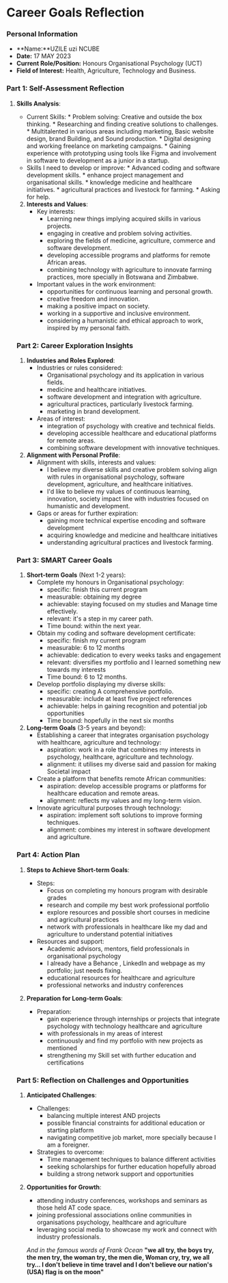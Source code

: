 
# Career Goals Reflection 

### Personal Information

- **Name:**UZILE uzi NCUBE
- **Date:** 17 MAY 2023
- **Current Role/Position:** Honours Organisational Psychology (UCT)
- **Field of Interest:** Health, Agriculture, Technology and Business.

### Part 1: Self-Assessment Reflection

1. **Skills Analysis**:
    * Current Skills:
           * Problem solving: Creative and outside the box thinking.
           * Researching and finding creative solutions to challenges.
           *  Multitalented in various areas including marketing, Basic website design, brand Building, and Sound production.
           *  Digital designing and working freelance on marketing campaigns.
           *  Gaining experience with prototyping using tools like Figma and involvement in software to development as a junior in a startup.
    * Skills I need to develop or improve:
           * Advanced coding and software development skills.
           *  enhance project management and organisational skills.
           *  knowledge medicine and healthcare initiatives.
           *  agricultural practices and livestock for farming.
           *  Asking for help.
   2. **Interests and Values**:
        * Key interests:
           * Learning new things implying acquired skills in various projects. 
           * engaging in creative and problem solving activities.
           * exploring the fields of medicine, agriculture, commerce and software development.
           * developing accessible programs and platforms for remote African areas.
           * combining technology with agriculture to innovate farming practices, more specially in Botswana and Zimbabwe.
        * Important values in the work environment:
           * opportunities for continuous learning and personal growth.
           * creative freedom and innovation.
           * making a positive impact on society.
           * working in a supportive and inclusive environment.
           * considering a humanistic and ethical approach to work, inspired by my personal faith.
   ### Part 2: Career Exploration Insights
   
   1. **Industries and Roles Explored**:
      * Industries or rules considered:
           * Organisational psychology and its application in various fields.
           * medicine and healthcare initiatives.
           * software development and integration with agriculture.
           * agricultural practices, particularly livestock farming.
           * marketing in brand development.
      * Areas of interest:
           * integration of psychology with creative and technical fields.
           * developing accessible healthcare and educational platforms for remote areas.
           * combining software development with innovative techniques.
   2. **Alignment with Personal Profile**:
       * Alignment with skills, interests and values:
           * I believe my diverse skills and creative problem solving align with rules in organisational psychology, software development, agriculture, and healthcare initiatives.
           * I'd like to believe my values of continuous learning, innovation, society impact line with industries focused on humanistic and development.
       * Gaps or areas for further expiration:
           * gaining more technical expertise encoding and software development
           * acquiring knowledge and medicine and healthcare initiatives
           * understanding agricultural practices and livestock farming.
   
   ### Part 3: SMART Career Goals
   
   1. **Short-term Goals** (Next 1-2 years):
       * Complete my honours in Organisational psychology:
           * specific: finish this current program
           * measurable: obtaining my degree
           * achievable: staying focused on my studies and Manage time effectively.
           * relevant: it's a step in my career path.
           * Time bound: within the next year.
       * Obtain my coding and software development certificate:
           * specific: finish my current program
           * measurable: 6 to 12 months
           * achievable: dedication to every weeks tasks and engagement
           * relevant: diversifies my portfolio and I learned something new towards my interests
           * Time bound: 6 to 12 months.
       * Develop portfolio displaying my diverse skills:
           * specific: creating A comprehensive portfolio.
           * measurable: include at least five project references
           * achievable: helps in gaining recognition and potential job opportunities
           * Time bound: hopefully in the next six months 
   2. **Long-term Goals** (3-5 years and beyond):
      * Establishing a career that integrates organisation psychology with healthcare, agriculture and technology:
           * aspiration: work in a role that combines my interests in psychology, healthcare, agriculture and technology.
           * alignment: it utilises my diverse said and passion for making Societal impact
      *   Create a platform that benefits remote African communities:
           * aspiration: develop accessible programs or platforms for healthcare education and remote areas.
           * alignment: reflects my values and my long-term vision.
      *  Innovate agricultural purposes through technology:
           * aspiration: implement soft solutions to improve forming techniques.
           * alignment: combines my interest in software development and agriculture.
   
   ### Part 4: Action Plan
   
   1. **Steps to Achieve Short-term Goals**:
      * Steps:
           * Focus on completing my honours program with desirable grades
           * research and compile my best work professional portfolio
           * explore resources and possible short courses in medicine and agricultural practices
           * network with professionals in healthcare like my dad and agriculture to understand potential initiatives
      * Resources and support:
           * Academic advisors, mentors, field professionals in organisational psychology
           * I already have a Behance , LinkedIn and webpage as my portfolio; just needs fixing.
           * educational resources for healthcare and agriculture
           * professional networks and industry conferences
   
   2. **Preparation for Long-term Goals**:
       
      * Preparation:
           * gain experience through internships or projects that integrate psychology with technology healthcare and agriculture
           * with professionals in my areas of interest
           * continuously and find my portfolio with new projects as mentioned 
           * strengthening my Skill set with further education and certifications
   
   ### Part 5: Reflection on Challenges and Opportunities
   
   1. **Anticipated Challenges**:
      * Challenges:
           * balancing multiple interest AND projects
           * possible financial constraints for additional education or starting platform
           * navigating competitive job market, more specially because I am a foreigner.
      * Strategies to overcome:
           * Time management techniques to balance different activities
           * seeking scholarships for further education hopefully abroad
           * building a strong network support and opportunities
   
   2. **Opportunities for Growth**:
       
       * attending industry conferences, workshops and seminars as those held AT code space.
       * joining professional associations online communities in organisations psychology, healthcare and agriculture
       * leveraging social media to showcase my work and connect with industry professionals.
   
       *And in the famous words of Frank Ocean*
            **"we all try, the boys try, the men try, the woman try, the men die, Woman cry, try, we all try… I don't believe in time travel and I don't believe our nation's (USA) flag is on the moon"**
   